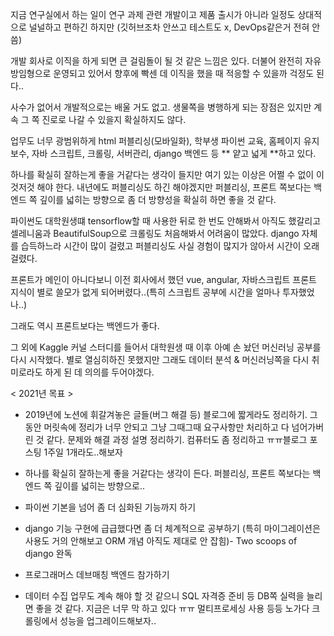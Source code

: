 

지금 연구실에서 하는 일이 연구 과제 관련 개발이고 제품 출시가 아니라 일정도 상대적으로 널널하고 편하긴 하지만  (깃허브조차 안쓰고 테스트도 x, DevOps같은거 전혀 안씀)

개발 회사로 이직을 하게 되면 큰 걸림돌이 될 것 같은 느낌은 있다. 더불어 완전히 자유방임형으로 운영되고 있어서 향후에 빡센 데 이직을 했을 때 적응할 수 있을까 걱정도 된다..

사수가 없어서 개발적으로는 배울 거도 없고. 생물쪽을 병행하게 되는 장점은 있지만 계속 그 쪽 진로로 나갈 수 있을지 확실하지도 않다.



업무도 너무 광범위하게 html 퍼블리싱(모바일화), 학부생 파이썬 교육, 홈페이지 유지보수,  자바 스크립트, 크롤링, 서버관리, django 백엔드 등 ** 얕고 넓게 **하고 있다. 

하나를 확실히 잘하는게 좋을 거같다는 생각이 들지만 여기 있는 이상은 어쩔 수 없이 이것저것 해야 한다.
내년에도 퍼블리싱도 하긴 해야겠지만 퍼블리싱, 프론트 쪽보다는 백엔드 쪽 깊이를 넓히는 방향으로 좀 더 방향성을 확실히 하면 좋을 것 같다.

 
파이썬도 대학원생떄 tensorflow할 때 사용한 뒤로 한 번도 안해봐서 아직도 했갈리고
셀레니움과 BeautifulSoup으로 크롤링도 처음해봐서 어려움이 많았다.
django 자체를 습득하느라 시간이 많이 걸렸고 퍼블리싱도 사실 경험이 많지가 않아서 시간이 오래 걸렸다.

프론트가 메인이 아니다보니 이전 회사에서 했던 vue, angular, 자바스크립트 프론트 지식이 별로 쓸모가 없게 되어버렸다..(특히 스크립트 공부에 시간을 얼마나 투자했었나..)

그래도 역시 프론트보다는 백엔드가 좋다.

그 외에 Kaggle 커널 스터디를 들어서 대학원생 때 이후 아예 손 놨던 머신러닝 공부를 다시 시작했다. 별로 열심히하진 못했지만 그래도 데이터 분석 & 머신러닝쪽을 다시 취미로라도 하게 된 데 의의를 두어야겠다. 


< 2021년 목표 > 

- 2019년에 노션에 휘갈겨놓은 글들(버그 해결 등) 블로그에 짧게라도 정리하기. 그동안 머릿속에 정리가 너무 안되고 그냥 그때그때 요구사항만 처리하고 다 넘어가버린 것 같다. 문제와 해결 과정 설명 정리하기. 컴퓨터도 좀 정리하고 ㅠㅠ블로그 포스팅 1주일 1개라도..해보자 

- 하나를 확실히 잘하는게 좋을 거같다는 생각이 든다. 퍼블리싱, 프론트 쪽보다는 백엔드 쪽 깊이를 넓히는 방향으로.. 

- 파이썬 기본을 넘어 좀 더 심화된 기능까지 하기

- django 기능 구현에 급급했다면 좀 더 체계적으로 공부하기  (특히 마이그레이션은 사용도 거의 안해보고 ORM 개념 아직도 제대로 안 잡힘)- Two scoops of django 완독

- 프로그래머스 데브매칭 백엔드 참가하기 

- 데이터 수집 업무도 계속 해야 할 것 같으니 SQL 자격증 준비 등 DB쪽 실력을 늘리면 좋을 것 같다. 지금은 너무 막 하고 있다 ㅠㅠ 멀티프로세싱 사용 등등 노가다 크롤링에서 성능을 업그레이드해보자..

